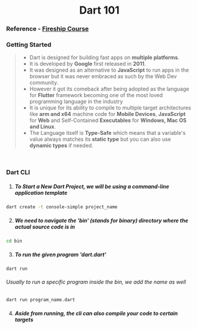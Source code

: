 <h1 align="center"> Dart 101 </h1>

### Reference - [Fireship Course](https://fireship.io/courses/dart/)


<h3> Getting Started </h3>

> - Dart is designed for building fast apps on **multiple platforms**.
> - It is developed by **Google** first released in **2011**.
> - It was designed as an alternative to **JavaScript** to run apps in the browser but it was never embraced as such by the Web Dev community.
> - However it got its comeback after being adopted as the language for **Flutter** framework becoming one of the most loved programming language in the industry
> - It is unique for its ability to compile to multiple target architectures like **arm and x64** machine code for **Mobile Devices**, **JavaScript** for **Web** and Self-Contained **Executables** for **Windows, Mac OS and Linux**.
> - The Language itself is **Type-Safe** which means that a variable's value always matches its **static type** but you can also use **dynamic types** if needed.

&nbsp;

<h3> Dart CLI </h3>

1. <h5>To Start a New Dart Project, we will be using a command-line application template</h5>

 ```bash
dart create -t console-simple project_name
```
2. <h5> We need to navigate the 'bin' (stands for binary) directory where the actual source code is in </h5>

```bash
cd bin
```
3. <h5> To run the given program 'dart.dart' </h5>

```bash
dart run
```
  <h6> Usually to run a specific program inside the bin, we add the name as well </h5>

```bash
dart run program_name.dart
```
4. <h5> Aside from running, the cli can also compile your code to certain targets </h5>



<!--
### Project - [Introduction](sss)

### Notes and Points
- Hello World -->

&nbsp;
